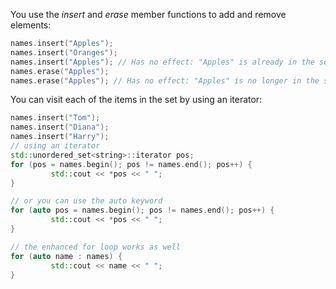 You use the *insert* and *erase* member functions to add and remove 
elements:

```cpp
names.insert("Apples");
names.insert("Oranges");
names.insert("Apples"); // Has no effect: "Apples" is already in the set
names.erase("Apples"); 
names.erase("Apples"); // Has no effect: "Apples" is no longer in the set
```

You can visit each of the items in the set by using an iterator:
```cpp
names.insert("Tom");
names.insert("Diana");
names.insert("Harry");
// using an iterator
std::unordered_set<string>::iterator pos;
for (pos = names.begin(); pos != names.end(); pos++) {
         std::cout << *pos << " ";
}

// or you can use the auto keyword
for (auto pos = names.begin(); pos != names.end(); pos++) {
         std::cout << *pos << " ";
}

// the enhanced for loop works as well
for (auto name : names) {
         std::cout << name << " ";
}
```
